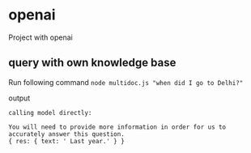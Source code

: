 # openai
Project with openai 
## query with own knowledge base
Run following command
`node multidoc.js "when did I go to Delhi?"`

output
```
calling model directly:

You will need to provide more information in order for us to accurately answer this question.
{ res: { text: ' Last year.' } }
```
